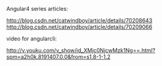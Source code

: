 
Angular4 series articles:

http://blog.csdn.net/catwindboy/article/details/70208643
http://blog.csdn.net/catwindboy/article/details/70209066

video for angularcli:

http://v.youku.com/v_show/id_XMjc0NjcwMzk1Ng==.html?spm=a2h0k.8191407.0.0&from=s1.8-1-1.2